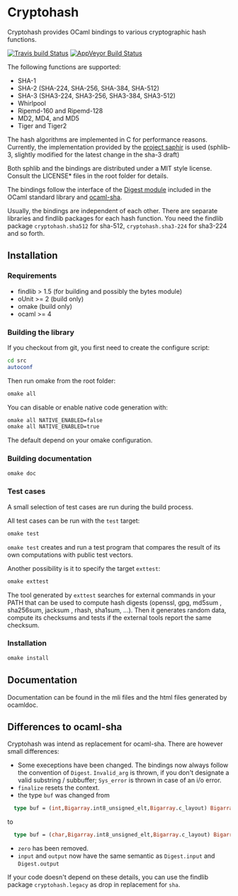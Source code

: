 # Cryptohash

Cryptohash provides OCaml bindings to various cryptographic hash functions.

[![Travis build Status](https://travis-ci.org/fdopen/cryptohash.svg?branch=master)](https://travis-ci.org/fdopen/cryptohash)
[![AppVeyor Build Status](https://ci.appveyor.com/api/projects/status/github/fdopen/cryptohash?svg=true)](https://ci.appveyor.com/project/fdopen/cryptohash)

The following functions are supported:

* SHA-1
* SHA-2 (SHA-224, SHA-256, SHA-384, SHA-512)
* SHA-3 (SHA3-224, SHA3-256, SHA3-384, SHA3-512)
* Whirlpool
* Ripemd-160 and Ripemd-128
* MD2, MD4, and MD5
* Tiger and Tiger2

The hash algorithms are implemented in C for performance reasons.
Currently, the implementation provided by the [project
saphir](http://www.saphir2.com/sphlib/) is used (sphlib-3, slightly
modified for the latest change in the sha-3 draft)

Both sphlib and the bindings are distributed under a MIT style
license. Consult the LICENSE* files in the root folder for details.

The bindings follow the interface of the [Digest
module](http://caml.inria.fr/pub/docs/manual-ocaml/libref/Digest.html)
included in the OCaml standard library and
[ocaml-sha](https://github.com/vincenthz/ocaml-sha).

Usually, the bindings are independent of each other. There are
separate libraries and findlib packages for each hash function. You
need the findlib package `cryptohash.sha512` for sha-512,
`cryptohash.sha3-224` for sha3-224 and so forth.

## Installation

### Requirements

* findlib > 1.5 (for building and possibly the bytes module)
* oUnit >= 2 (build only)
* omake (build only)
* ocaml >= 4

### Building the library

If you checkout from git, you first need to create the configure
script:

```bash
cd src
autoconf
```

Then run omake from the root folder:

```bash
omake all
```

You can disable or enable native code generation with:

```bash
omake all NATIVE_ENABLED=false
omake all NATIVE_ENABLED=true
```

The default depend on your omake configuration.

### Building documentation

```bash
omake doc
```

### Test cases

A small selection of test cases are run during the build process.

All test cases can be run with the `test` target:
```bash
omake test
```

`omake test` creates and run a test program that compares the result
of its own computations with public test vectors.

Another possibility is it to specify the target `exttest`:
```bash
omake exttest
```

The tool generated by `exttest` searches for external commands in your
PATH that can be used to compute hash digests (openssl, gpg, md5sum ,
sha256sum, jacksum , rhash, sha1sum, ...). Then it generates random
data, compute its checksums and tests if the external tools report the
same checksum.


### Installation

```bash
omake install
```

## Documentation

Documentation can be found in the mli files and the html files
generated by ocamldoc.

## Differences to ocaml-sha

Cryptohash was intend as replacement for ocaml-sha. There are however small differences:

* Some execeptions have been changed. The bindings now always follow the convention of `Digest`.
  `Invalid_arg` is thrown, if you don't designate a valid substring / subbuffer;
  `Sys_error` is thrown in case of an i/o error.
* `finalize` resets the context.
* the type `buf` was changed from
```ocaml
  type buf = (int,Bigarray.int8_unsigned_elt,Bigarray.c_layout) Bigarray.Array1.t
```
  to
```ocaml
  type buf = (char,Bigarray.int8_unsigned_elt,Bigarray.c_layout) Bigarray.Array1.t
```
* `zero` has been removed.
* `input` and `output` now have the same semantic as `Digest.input` and `Digest.output`

If your code doesn't depend on these details, you can use the findlib
package `cryptohash.legacy` as drop in replacement for `sha`.
